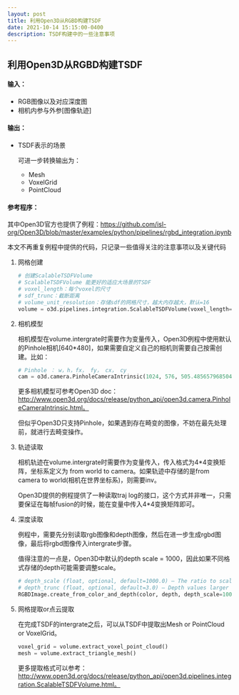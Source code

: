 ```yaml
---
layout: post
title: 利用Open3D从RGBD构建TSDF
date: 2021-10-14 15:15:00-0400
description: TSDF构建中的一些注意事项
---
```


## 利用Open3D从RGBD构建TSDF

#### 输入：

- RGB图像以及对应深度图
- 相机内参与外参[图像轨迹]

#### 输出：

- TSDF表示的场景

  可进一步转换输出为：

  - Mesh
  - VoxelGrid
  - PointCloud

#### 参考程序：

其中Open3D官方也提供了例程：https://github.com/isl-org/Open3D/blob/master/examples/python/pipelines/rgbd_integration.ipynb

本文不再重复例程中提供的代码，只记录一些值得关注的注意事项以及关键代码

1. 网格创建

   ```python
   # 创建ScalableTSDFVolume
   # ScalableTSDFVolume 能更好的适应大场景的TSDF
   # voxel_length：每个voxel的尺寸
   # sdf_trunc：截断距离
   # volume_unit_resolution：存储sdf的网格尺寸，越大内存越大，默认=16
   volume = o3d.pipelines.integration.ScalableTSDFVolume(voxel_length=6.0 / 512.0, sdf_trunc=0.02, color_type=o3d.pipelines.integration.TSDFVolumeColorType.RGB8, volume_unit_resolution = 256)
   ```

2. 相机模型

   相机模型在volume.intergrate时需要作为变量传入，Open3D例程中使用默认的Pinhole相机[640*480]，如果需要自定义自己的相机则需要自己按需创建。比如：

   ```python
   # Pinhole ： w，h，fx， fy， cx， cy
   cam = o3d.camera.PinholeCameraIntrinsic(1024, 576, 505.4856579685043, 505.4856579685043, 1024/2, 576/2)
   ```

   更多相机模型可参考Open3D doc：http://www.open3d.org/docs/release/python_api/open3d.camera.PinholeCameraIntrinsic.html。

   但似乎Open3D只支持Pinhole，如果遇到存在畸变的图像，不妨在最先处理前，就进行去畸变操作。

   

3. 轨迹读取

   相机轨迹在volume.intergrate时需要作为变量传入，传入格式为4*4变换矩阵，坐标系定义为 from world to camera。如果轨迹中存储的是from camera to world(相机在世界坐标系)，则需要inv。

   Open3D提供的例程提供了一种读取traj log的接口，这个方式并非唯一，只需要保证在每帧fusion的时候，能在变量中传入4*4变换矩阵即可。

   

4. 深度读取

   例程中，需要先分别读取rgb图像和depth图像，然后在进一步生成rgbd图像，最后将rgbd图像传入intergrate步骤。

   值得注意的一点是，Open3D中默认的depth scale = 1000，因此如果不同格式存储的depth可能需要调整scale。

   ```python
   # depth_scale (float, optional, default=1000.0) – The ratio to scale depth values. The depth values will first be scaled and then truncated.
   # depth_trunc (float, optional, default=3.0) – Depth values larger than depth_trunc gets truncated to 0. The depth values will first be scaled and then truncated.
   RGBDImage.create_from_color_and_depth(color, depth, depth_scale=1000.0, depth_trunc=3.0, convert_rgb_to_intensity=True)
   ```

   

5. 网格提取or点云提取

   在完成TSDF的intergrate之后，可以从TSDF中提取出Mesh or PointCloud or VoxelGrid。

   ```python
   voxel_grid = volume.extract_voxel_point_cloud()
   mesh = volume.extract_triangle_mesh()
   ```

   更多提取格式可以参考：http://www.open3d.org/docs/release/python_api/open3d.pipelines.integration.ScalableTSDFVolume.html。

